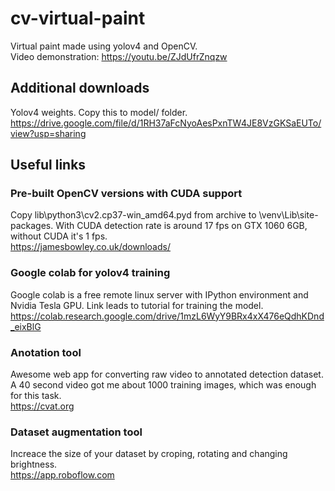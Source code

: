 # cv-virtual-paint
Virtual paint made using yolov4 and OpenCV.  
Video demonstration: https://youtu.be/ZJdUfrZnqzw

## Additional downloads
Yolov4 weights. Copy this to model/ folder.  
https://drive.google.com/file/d/1RH37aFcNyoAesPxnTW4JE8VzGKSaEUTo/view?usp=sharing

## Useful links
### Pre-built OpenCV versions with CUDA support
Copy lib\python3\cv2.cp37-win_amd64.pyd from archive to \venv\Lib\site-packages. With CUDA detection rate is around 17 fps on GTX 1060 6GB, without CUDA it's 1 fps.  
https://jamesbowley.co.uk/downloads/
### Google colab for yolov4 training
Google colab is a free remote linux server with IPython environment and Nvidia Tesla GPU. Link leads to tutorial for training the model.  
https://colab.research.google.com/drive/1mzL6WyY9BRx4xX476eQdhKDnd_eixBlG
### Anotation tool
Awesome web app for converting raw video to annotated detection dataset. A 40 second video got me about 1000 training images, which was enough for this task.  
https://cvat.org
### Dataset augmentation tool
Increace the size of your dataset by croping, rotating and changing brightness.  
https://app.roboflow.com
